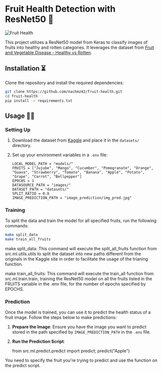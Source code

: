 # Fruit Health Detection with ResNet50 🍓

![Fruit Health](https://img.shields.io/badge/Fruit_Health-Detection-green)

This project utilizes a ResNet50 model from Keras to classify images of fruits into healthy and rotten categories. It leverages the dataset from [Fruit and Vegetable Disease - Healthy vs Rotten](https://www.kaggle.com/datasets/muhammad0subhan/fruit-and-vegetable-disease-healthy-vs-rotten).

## Installation ⏳

Clone the repository and install the required dependencies:

```bash
git clone https://github.com/nachmz42/fruit-health.git
cd fruit-health
pip install -r requirements.txt
```

## Usage 🐱‍👤

### Setting Up

1. Download the dataset from [Kaggle](https://www.kaggle.com/datasets/muhammad0subhan/fruit-and-vegetable-disease-healthy-vs-rotten) and place it in the `datasets/` directory.

2. Set up your environment variables in a `.env` file:

   ```dotenv
   LOCAL_MODEL_PATH = "models/"
   FRUITS = ["Jujube", "Mango", "Cucumber", "Pomegranate", "Orange", "Guava", "Strawberry", "Tomato", "Banana", "Apple", "Potato", "Grape", "Carrot", "Bellpepper"]
   EPOCHS = 1
   DATASOURCE_PATH = "images/"
   DATASET_PATH = "datasets/"
   SPLIT_RATIO = 0.8
   IMAGE_PREDICTION_PATH = "image_prediction/img_pred.jpg"
   ```

### Training

To split the data and train the model for all specified fruits, run the following commands:

```bash
make split_data
make train_all_fruits
```

make split_data: This command will execute the split_all_fruits function from src.ml.utils.utils to split the dataset into new paths different from the originals in the Kaggle site in order to facilitate the usage of the trianing function.

make train_all_fruits: This command will execute the train_all function from src.ml.train.train, training the ResNet50 model on all the fruits listed in the FRUITS variable in the .env file, for the number of epochs specified by EPOCHS.

### Prediction

Once the model is trained, you can use it to predict the health status of a fruit image. Follow the steps below to make predictions:

1. **Prepare the Image**: Ensure you have the image you want to predict stored in the path specified by `IMAGE_PREDICTION_PATH` in the `.env` file.

2. **Run the Prediction Script**:

   from src.ml.predict.predict import predict;
   predict("Apple")

You need to specify the fruit you're trying to predict and use the function on the predict script.
